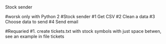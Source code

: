 Stock sender 

#worsk only with Python 2
#Stock sender 
#1 Get CSV 
#2 Clean a data
#3 Choose data to send
#4 Send email

#Requaried
#1. create tickets.txt with stock symbols with just space betwen, see an example in file tickets
